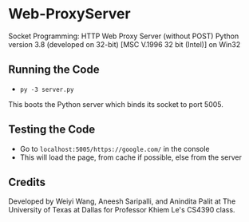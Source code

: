 # Web-ProxyServer
Socket Programming: HTTP Web Proxy Server (without POST)
Python version 3.8 (developed on 32-bit) 
[MSC V.1996 32 bit (Intel)] on Win32

## Running the Code
- `py -3 server.py`

This boots the Python server which binds its socket to port 5005.

## Testing the Code
- Go to `localhost:5005/https://google.com/` in the console
- This will load the page, from cache if possible, else from the server

## Credits
Developed by Weiyi Wang, Aneesh Saripalli, and Anindita Palit at The University of Texas at Dallas for Professor Khiem Le's CS4390 class.

